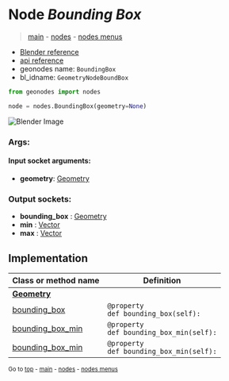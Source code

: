 # Node *Bounding Box*

> [main](../index.md) - [nodes](nodes.md) - [nodes menus](nodes_menus.md)

- [Blender reference](https://docs.blender.org/manual/en/latest/modeling/geometry_nodes/geometry/bounding_box.html)
- [api reference](https://docs.blender.org/api/current/bpy.types.GeometryNodeBoundBox.html)
- geonodes name: `BoundingBox`
- bl_idname: `GeometryNodeBoundBox`

```python
from geonodes import nodes

node = nodes.BoundingBox(geometry=None)
```

![Blender Image](https://docs.blender.org/manual/en/latest/_images/node-types_GeometryNodeBoundBox.webp)

### Args:

#### Input socket arguments:

- **geometry**: [Geometry](Geometry.md)

### Output sockets:

- **bounding_box** : [Geometry](Geometry.md)
- **min** : [Vector](Vector.md)
- **max** : [Vector](Vector.md)

## Implementation

| Class or method name | Definition |
|----------------------|------------|
| **[Geometry](Geometry.md)** |
| [bounding_box](Geometry.md#bounding_box-property) | `@property`<br> `def bounding_box(self):` |
| [bounding_box_min](Geometry.md#bounding_box_min-property) | `@property`<br> `def bounding_box_min(self):` |
| [bounding_box_min](Geometry.md#bounding_box_min-property) | `@property`<br> `def bounding_box_min(self):` |

<sub>Go to [top](#node-Bounding-Box) - [main](../index.md) - [nodes](nodes.md) - [nodes menus](nodes_menus.md)</sub>

